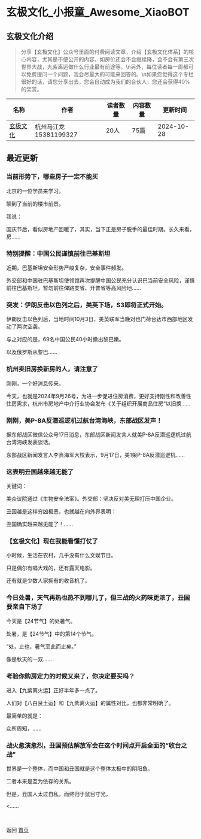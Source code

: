 # 玄极文化_小报童_Awesome_XiaoBOT

## 玄极文化介绍
> 分享【玄极文化】公众号里面的付费阅读文章，介绍【玄极文化体系】的核心内容，尤其是不便公开的内容，如房价还会不会继续降，会不会有第三次世界大战，九紫离运做什么行业最有前途等。\n另外，每位读者每一周都可以免费提问一个问题，我会尽最大的可能来回答的。\n如果您觉得这个专栏很好的话，请您分享出去，您会自动成为我们的合伙人，您还会获得40%的奖赏。  
  


|名称|作者|读者数量|内容数量|更新时间|
|---|---|---|---|---|
|[玄极文化](https://xiaobot.net/p/xuanjiwenhua?refer=9c3f1c95-a052-465a-9902-f6d75080262a)|杭州马江龙15381199327|20人|75篇|2024-10-28|

## 最近更新
### 当前形势下，哪些房子一定不能买

北京的一位学员来学习。

聊到了当前的楼市前景。

我说：

国庆节后，看似房地产回暖了，其实，当下正是房子脱手的最佳时期。长久来看，房......

### 特别提醒：中国公民谨慎前往巴基斯坦

近期，巴基斯坦安全形势严峻复杂，安全事件频发。

外交部和中国驻巴基斯坦使领馆再次提醒中国公民充分认识巴当前安全风险，谨慎前往巴基斯坦，暂勿前往俾路支省、开普省等高风险地......

### 突发：伊朗反击以色列之后，美英下场，S3即将正式开始。

伊朗反击以色列后，当地时间10月3日，美英联军当晚对也门荷台达市西部地区发动了两次空袭。

与之对应的是，69名中国公民40小时撤出黎巴嫩。

以及俄罗斯从黎巴......

### 杭州卖旧房换新房的人，请注意了

刚刚，一个好消息传来。

今天，也就是2024年9月26号，为进一步促进住房消费，更好支持刚性和改善性住房需求，杭州市房地产中介行业协会发布《关于组织开展商品住房“以旧换......

### 刚刚，美P-8A反潜巡逻机过航台湾海峡，东部战区发声！

据东部战区微信公众号17日消息，东部战区新闻发言人就美P-8A反潜巡逻机过航台湾海峡发表谈话。

东部战区新闻发言人李熹海军大校表示，9月17日，美1架P-8A反潜巡逻机......

### 这表明丑国越来越无能了

关键词：

美众议院通过《生物安全法案》。外交部：坚决反对美无理打压中国企业。

丑国越是这样穷凶极恶，也就越在向外界表明：

丑国确实越来越无能了！......

### 【玄极文化】现在我能看懂打仗了

小时候，生活在农村，几乎没有什么文娱节目。



只是偶尔有唱大戏的，还有露天电影。



还有就是少数人家拥有的收音机了。

### 今日处暑，天气再热也热不到哪儿了，但三战的火药味更浓了，丑国要亲自下场了

今天是【24节气】的处暑气。

处暑，是【24节气】中的第14个节气。

“处，止也，暑气至此而止矣。”

像是秋天的一双......

### 考验你购房定力的时候又来了，你决定要买吗？

进入【九紫离火运】正好半年多一点了。

人们对【八白艮土运】和【九紫离火运】的属性对比，也都非常明确了。

最简单的就是：

众所周知，......

### 战火愈演愈烈，丑国预估解放军会在这个时间点开启全面的“收台之战”

世界是一个整体，而中国和丑国就是这个整体太极中的阴阳鱼。

二者本来是互为依存的关系。

但是，丑国人太过自私，而终归于鼠目寸光。

<......


<a href="https://github.com/Reno9527/awesome-xiaobot" style="color: white; text-decoration: none;">awesome-xiaobot</a>

返回 [首页](../README.md)
